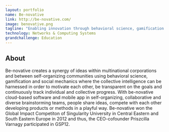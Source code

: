 ```yaml
---
layout: portfolio
name: Be-novative
link: http://be-novative.com/
image: benovative.png
tagline: "Enabling innovation through behavioral science, gamification and social mechanics."
technology: Networks & Computing Systems
grandchallenge: Education
---
```

## About

Be-novative creates a synergy of ideas within multinational corporations and between self-organizing communities using behavioral science, gamification and social mechanics where the collective intelligence can be harnessed in order to motivate each other, be transparent on the goals and continuously track individual and collective progress. With be-novative cloud-based software and mobile app in self-organizing, collaborative and diverse brainstorming teams, people share ideas, compete with each other developing products or methods in a playful way. Be-novative won the Global Impact Competiton of Singularity University in Central Eastern and South Eastern Europe in 2012 and thus, the CEO-cofounder Priszcilla Varnagy participated in GSP12.